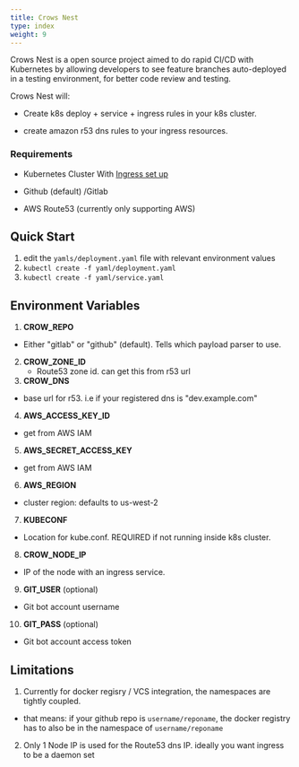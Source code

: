```yaml
---
title: Crows Nest
type: index
weight: 9
---
```

Crows Nest is a open source project aimed to do rapid CI/CD with Kubernetes by allowing developers to
see feature branches auto-deployed in a testing environment, for better code review
and testing.


Crows Nest will:

* Create k8s deploy + service + ingress rules in your k8s cluster.

* create amazon r53 dns rules to your ingress resources.



### Requirements

* Kubernetes Cluster With [Ingress set up](https://github.com/kubernetes/ingress)

* Github (default) /Gitlab

* AWS Route53 (currently only supporting AWS)

## Quick Start
1. edit the `yamls/deployment.yaml` file with relevant environment values
2. `kubectl create -f yaml/deployment.yaml`
3. `kubectl create -f yaml/service.yaml`


## Environment Variables
1. **CROW_REPO**
 * Either "gitlab" or "github" (default). Tells which payload parser to use.
2. **CROW_ZONE_ID**
    * Route53 zone id. can get this from r53 url
3. **CROW_DNS**
 * base url for r53. i.e if your registered dns is "dev.example.com"
4. **AWS_ACCESS_KEY_ID**
 * get from AWS IAM
5. **AWS_SECRET_ACCESS_KEY**
 * get from AWS IAM
6. **AWS_REGION**
 * cluster region: defaults to us-west-2
7. **KUBECONF**
 * Location for kube.conf. REQUIRED if not running inside k8s cluster.
8. **CROW_NODE_IP**
 * IP of the node with an ingress service.
9. **GIT_USER** (optional)
 * Git bot account username
10. **GIT_PASS** (optional)
 * Git bot account access token

## Limitations
1. Currently for docker regisry / VCS integration, the namespaces are tightly coupled.
 * that means: if your github repo is `username/reponame`, the docker registry has to also be in the namespace of `username/reponame`
2. Only 1 Node IP is used for the Route53 dns IP. ideally you want ingress to be a daemon set


